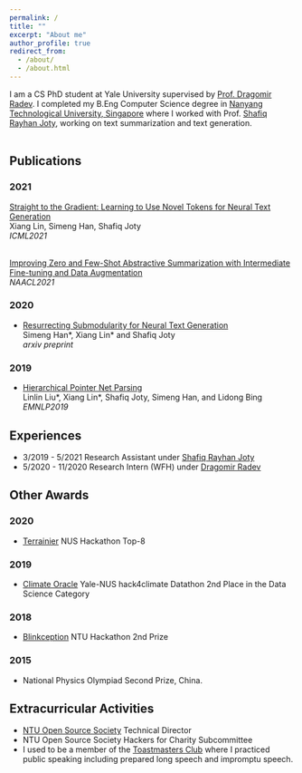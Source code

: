 ```yaml
---
permalink: /
title: ""
excerpt: "About me"
author_profile: true
redirect_from: 
  - /about/
  - /about.html
---
```


I am a CS PhD student at Yale University supervised by [Prof. Dragomir Radev](http://www.cs.yale.edu/homes/radev/). I completed my B.Eng Computer Science degree in [Nanyang Technological University, Singapore](http://www.ntu.edu.sg/) where I worked with Prof. [Shafiq Rayhan Joty](https://raihanjoty.github.io/), working on text summarization and text generation.
<br><br> 

## Publications
### 2021
[Straight to the Gradient: Learning to Use Novel Tokens for Neural Text Generation](https://arxiv.org/abs/2106.07207) <br>
Xiang Lin, Simeng Han, Shafiq Joty <br>
*ICML2021* <br><br>

[Improving Zero and Few-Shot Abstractive Summarization with Intermediate Fine-tuning and Data Augmentation](https://aclanthology.org/2021.naacl-main.57/)<br>
*NAACL2021*

### 2020
 - [Resurrecting Submodularity for Neural Text Generation](https://arxiv.org/abs/1911.03014) <br>
 Simeng Han\*, Xiang Lin\* and Shafiq Joty <br>
 *arxiv preprint*

### 2019
 - [Hierarchical Pointer Net Parsing](https://www.aclweb.org/anthology/D19-1093/) <br>
 Linlin Liu\*, Xiang Lin\*, Shafiq Joty, Simeng Han, and Lidong Bing <br>
 *EMNLP2019*
 
## Experiences
 - 3/2019 - 5/2021
   Research Assistant under [Shafiq Rayhan Joty](https://raihanjoty.github.io/) <br>
 - 5/2020 - 11/2020
   Research Intern (WFH) under [Dragomir Radev](http://www.cs.yale.edu/homes/radev/) <br>
   
## Other Awards
### 2020
 - [Terrainier](https://devpost.com/software/terrainier)
 NUS Hackathon Top-8

### 2019
 - [Climate Oracle](https://github.com/ShirleyHan6/Hack4ClimateOracle)
 Yale-NUS hack4climate Datathon 2nd Place in the Data Science Category
 
### 2018
 - [Blinkception](https://devpost.com/software/blinkception)
 NTU Hackathon 2nd Prize
 
### 2015
 - National Physics Olympiad Second Prize, China.
 
## Extracurricular Activities
 - [NTU Open Source Society](https://ntuoss.com/home) Technical Director
 - NTU Open Source Society Hackers for Charity Subcommittee
 - I used to be a member of the [Toastmasters Club](https://www.toastmasters.org/) where I practiced public speaking including prepared long speech and impromptu speech. 
